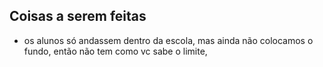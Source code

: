 ## Coisas a serem feitas

- os alunos só andassem dentro da escola, mas ainda não colocamos o fundo, então não tem como vc sabe o limite, 
